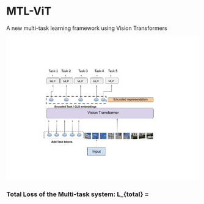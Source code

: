 # MTL-ViT
A new multi-task learning framework using Vision Transformers

![alt text](https://github.com/hananshafi/MTL-ViT/blob/main/assets/network.jpg)

### Total Loss of the Multi-task system: L_{total} = 
